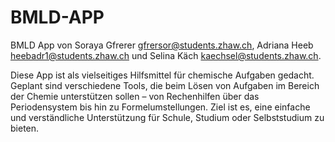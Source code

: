# BMLD-APP
BMLD App von Soraya Gfrerer gfrersor@students.zhaw.ch, Adriana Heeb heebadr1@students.zhaw.ch und Selina Käch kaechsel@students.zhaw.ch.

Diese App ist als vielseitiges Hilfsmittel für chemische Aufgaben gedacht. Geplant sind verschiedene Tools, die beim Lösen von Aufgaben im Bereich der Chemie unterstützen sollen – von Rechenhilfen über das Periodensystem bis hin zu Formelumstellungen. Ziel ist es, eine einfache und verständliche Unterstützung für Schule, Studium oder Selbststudium zu bieten.
